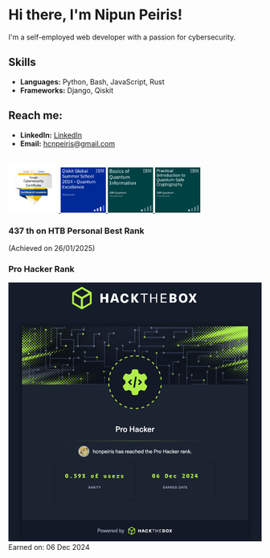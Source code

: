 # Hi there, I'm Nipun Peiris!
I'm a self-employed web developer with a passion for cybersecurity. 

## Skills
- **Languages:** Python, Bash, JavaScript, Rust
- **Frameworks:** Django, Qiskit

## Reach me:
- **LinkedIn:** [LinkedIn](https://www.linkedin.com/in/hcn-peiris)
- **Email:** [hcnpeiris@gmail.com](mailto:hcnpeiris@gmail.com)

## 
<a href="https://www.credly.com/badges/3c54800b-5062-4c66-a248-15849449dc93/public_url">
    <img src="https://github.com/hcnpeiris/hcnpeiris/blob/main/google-cybersecurity-certificate.png?raw=true" width="100" alt="Google Cybersecurity Certificate">
</a>
<a href="https://www.credly.com/badges/3c54800b-5062-4c66-a248-15849449dc93/public_url">
    <img src="https://github.com/hcnpeiris/hcnpeiris/blob/main/qgss2024.png?raw=true" width="90" alt="QGSS 2024 Quantum Excellence">
</a>
<a href="https://www.credly.com/badges/339e4361-17e8-4672-bc78-ba1ce449cb9f/public_url">
    <img src="https://github.com/hcnpeiris/hcnpeiris/blob/main/qinfo.png?raw=true" width="90" alt="Basics of Quantum Information">
</a>
<a href="https://www.credly.com/badges/7a9da085-89e5-49ed-a74e-ad0df435ade5/public_url">
    <img src="https://github.com/hcnpeiris/hcnpeiris/blob/main/practical-introduction-to-quantum-safe-cryptography.png?raw=true" width="90" alt="Basics of Quantum Information">
</a>

### 437 th on HTB Personal Best Rank
(Achieved on 26/01/2025)

### Pro Hacker Rank
![HTB Pro Hacker](https://github.com/hcnpeiris/hcnpeiris/blob/main/htb-pro-hacker.png?raw=true)
Earned on: 06 Dec 2024 

